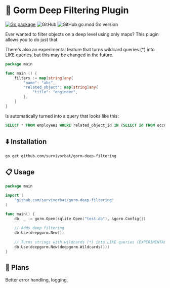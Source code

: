 # 🌌 Gorm Deep Filtering Plugin

[![Go package](https://github.com/survivorbat/gorm-deep-filtering/actions/workflows/test.yaml/badge.svg)](https://github.com/survivorbat/gorm-deep-filtering/actions/workflows/test.yaml)
![GitHub](https://img.shields.io/github/license/survivorbat/gorm-deep-filtering)
![GitHub go.mod Go version](https://img.shields.io/github/go-mod/go-version/survivorbat/gorm-deep-filtering)

Ever wanted to filter objects on a deep level using only maps? This plugin allows you to do just that.

There's also an experimental feature that turns wildcard queries (*) into LIKE queries, but this may be changed in
the future.

```go
package main

func main () {
	filters := map[string]any{
		"name": "abc",
		"related_object": map[string]any{
			"title": "engineer",
		},
	}
}
```

Is automatically turned into a query that looks like this:

```sql
SELECT * FROM employees WHERE related_object_id IN (SELECT id FROM occupations WHERE title = "engineer")
```

## ⬇️ Installation

`go get github.com/survivorbat/gorm-deep-filtering`

## 📋 Usage

```go
package main

import (
    "github.com/survivorbat/gorm-deep-filtering"
)

func main() {
	db, _ := gorm.Open(sqlite.Open("test.db"), &gorm.Config{})
	
	// Adds deep filtering
	db.Use(deepgorm.New())
	
	// Turns strings with wildcards (*) into LIKE queries (EXPERIMENTAL FEATURE)
	db.Use(deepgorm.New(deepgorm.Wildcards()))
}

```

## 🔭 Plans

Better error handling, logging.
